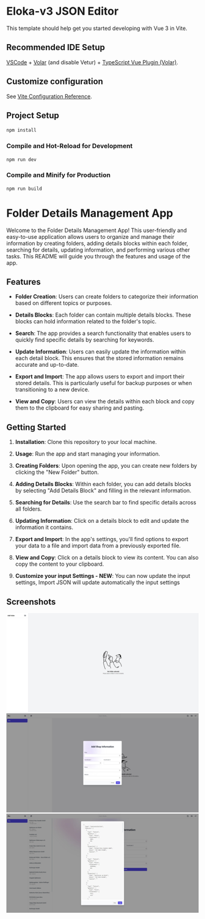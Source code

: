 # Eloka-v3 JSON Editor

This template should help get you started developing with Vue 3 in Vite.

## Recommended IDE Setup

[VSCode](https://code.visualstudio.com/) + [Volar](https://marketplace.visualstudio.com/items?itemName=Vue.volar) (and disable Vetur) + [TypeScript Vue Plugin (Volar)](https://marketplace.visualstudio.com/items?itemName=Vue.vscode-typescript-vue-plugin).

## Customize configuration

See [Vite Configuration Reference](https://vitejs.dev/config/).

## Project Setup

```sh
npm install
```

### Compile and Hot-Reload for Development

```sh
npm run dev
```

### Compile and Minify for Production

```sh
npm run build
```


# Folder Details Management App

Welcome to the Folder Details Management App! This user-friendly and easy-to-use application allows users to organize and manage their information by creating folders, adding details blocks within each folder, searching for details, updating information, and performing various other tasks. This README will guide you through the features and usage of the app.

## Features

- **Folder Creation**: Users can create folders to categorize their information based on different topics or purposes.

- **Details Blocks**: Each folder can contain multiple details blocks. These blocks can hold information related to the folder's topic.

- **Search**: The app provides a search functionality that enables users to quickly find specific details by searching for keywords.

- **Update Information**: Users can easily update the information within each detail block. This ensures that the stored information remains accurate and up-to-date.

- **Export and Import**: The app allows users to export and import their stored details. This is particularly useful for backup purposes or when transitioning to a new device.

- **View and Copy**: Users can view the details within each block and copy them to the clipboard for easy sharing and pasting.

## Getting Started

1. **Installation**: Clone this repository to your local machine.


2. **Usage**: Run the app and start managing your information.

3. **Creating Folders**: Upon opening the app, you can create new folders by clicking the "New Folder" button.

4. **Adding Details Blocks**: Within each folder, you can add details blocks by selecting "Add Details Block" and filling in the relevant information.

5. **Searching for Details**: Use the search bar to find specific details across all folders.

6. **Updating Information**: Click on a details block to edit and update the information it contains.

7. **Export and Import**: In the app's settings, you'll find options to export your data to a file and import data from a previously exported file.

8. **View and Copy**: Click on a details block to view its content. You can also copy the content to your clipboard.

9. **Customize your input Settings - NEW**: You can now update the input settings, Import JSON will update automatically the input settings

## Screenshots

![App Screenshot 1](https://github.com/Elkaroui/Eloka_json/raw/main/img_readme/20230830172115.jpg)
![App Screenshot 2](https://github.com/Elkaroui/Eloka_json/blob/main/img_readme/20230830172133.jpg)
![App Screenshot 3](https://github.com/Elkaroui/Eloka_json/blob/main/img_readme/20230830172158.jpg)

